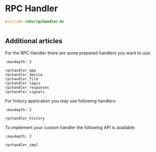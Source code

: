 # RPC Handler

```c
#include <shv/rpchandler.h>
```

```{autodoxygenfile} shv/rpchandler.h
```

## Additional articles

For the RPC Handler there are some prepared handlers you want to use:

```{toctree}
:maxdepth: 2

rpchandler_app
rpchandler_device
rpchandler_file
rpchandler_login
rpchandler_responses
rpchandler_signals
```

For history application you may use following handlers:
```{toctree}
:maxdepth: 2

rpchandler_history
```

To implement your custom handler the following API is available:
```{toctree}
:maxdepth: 2

rpchandler_impl
```
